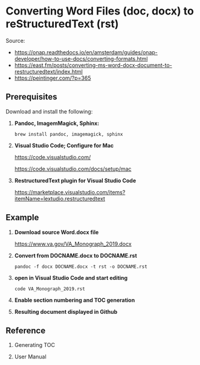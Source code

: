 # Converting Word Files (doc, docx) to reStructuredText (rst)

Source: 
* https://onap.readthedocs.io/en/amsterdam/guides/onap-developer/how-to-use-docs/converting-formats.html
* https://east.fm/posts/converting-ms-word-docx-document-to-restructuredtext/index.html
* https://peintinger.com/?p=365



## Prerequisites

Download and install the following:

1. __Pandoc, ImagemMagick, Sphinx:__

   ``brew install pandoc, imagemagick, sphinx``

2. __Visual Studio Code; Configure for Mac__

   https://code.visualstudio.com/

   https://code.visualstudio.com/docs/setup/mac

3. __RestructuredText plugin for Visual Studio Code__

    https://marketplace.visualstudio.com/items?itemName=lextudio.restructuredtext
   



## Example

1. __Download source Word.docx file__

    https://www.va.gov/VA_Monograph_2019.docx

2. __Convert from DOCNAME.docx to DOCNAME.rst__

    ``pandoc -f docx DOCNAME.docx -t rst -o DOCNAME.rst``

3. __open  in Visual Studio Code and start editing__

    ``code VA_Monograph_2019.rst``

4. __Enable section numbering and TOC generation__


5. __Resulting document displayed in Github__

    


## Reference

1. Generating TOC


2. User Manual

